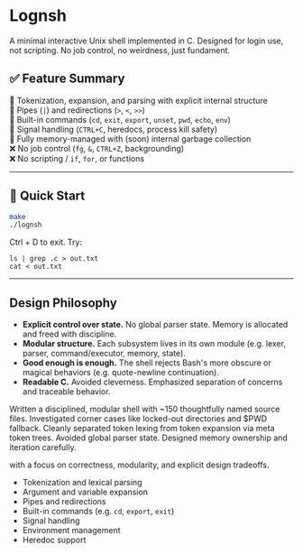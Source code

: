 # Lognsh

A minimal interactive Unix shell implemented in C. Designed for login use, not scripting. No job control, no weirdness, just fundament.


## ✅ Feature Summary
🔸 Tokenization, expansion, and parsing with explicit internal structure  
🔸 Pipes (`|`) and redirections (`>`, `<`, `>>`)  
🔸 Built-in commands (`cd`, `exit`, `export`, `unset`, `pwd`, `echo`, `env`)  
🔸 Signal handling (`CTRL+C`, heredocs, process kill safety)  
🔸 Fully memory-managed with (soon) internal garbage collection  
❌ No job control (`fg`, `&`, `CTRL+Z`, backgrounding)  
❌ No scripting / `if`, `for`, or functions

---

## 🚀 Quick Start

```bash
make
./lognsh
```

Ctrl + D to exit. Try:
```
ls | grep .c > out.txt
cat < out.txt
```
---

## Design Philosophy

- **Explicit control over state.** No global parser state. Memory is allocated and freed with discipline.
- **Modular structure.** Each subsystem lives in its own module (e.g. lexer, parser, command/executor, memory, state).
- **Good enough is enough.** The shell rejects Bash's more obscure or magical behaviors (e.g. quote-newline continuation).
- **Readable C.** Avoided cleverness. Emphasized separation of concerns and traceable behavior.



Written a disciplined, modular shell with ~150 thoughtfully named source files. Investigated corner cases like locked-out directories and $PWD fallback. Cleanly separated token lexing from token expansion via meta token trees. Avoided global parser state. Designed memory ownership and iteration carefully.

with a focus on correctness, modularity, and explicit design tradeoffs.


- Tokenization and lexical parsing
- Argument and variable expansion
- Pipes and redirections
- Built-in commands (e.g. `cd`, `export`, `exit`)
- Signal handling
- Environment management
- Heredoc support